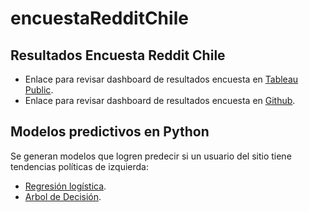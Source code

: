 # encuestaRedditChile
## Resultados Encuesta Reddit Chile

- Enlace para revisar dashboard de resultados encuesta en [Tableau Public](https://public.tableau.com/views/EncuestarChile2021/Demografa?:language=en-US&publish=yes&:display_count=n&:origin=viz_share_link).
- Enlace para revisar dashboard de resultados encuesta en [Github](https://rawcdn.githack.com/MauroDelNook/encuestaRedditChile/main/encuesta.html).

## Modelos predictivos en Python

Se generan modelos que logren predecir si un usuario del sitio tiene tendencias políticas de izquierda:

- [Regresión logística](https://github.com/MauroDelNook/encuestaRedditChile/blob/main/encuesta_logistic.md).
- [Arbol de Decisión](https://github.com/MauroDelNook/encuestaRedditChile/blob/main/encuesta_decision_tree.md).

